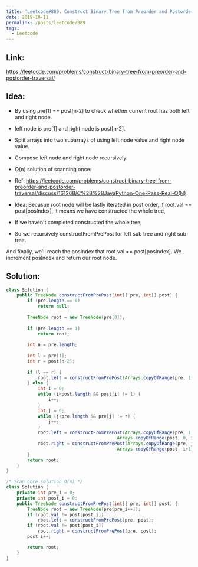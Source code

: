 ```yaml
---
title: 'Leetcode#889. Construct Binary Tree from Preorder and Postorder Traversal'
date: 2019-10-11
permalink: /posts/leetcode/889
tags:
  - Leetcode
---
```

## Link: ##
https://leetcode.com/problems/construct-binary-tree-from-preorder-and-postorder-traversal/

## Idea: ##
- By using pre[1] == post[n-2] to check whether current root has both left and right node.
- left node is pre[1] and right node is post[n-2].
- Split arrays into two subarrays of using left node value and right node value.
- Compose left node and right node recursively.

- O(n) solution of scanning once:
- Ref: https://leetcode.com/problems/construct-binary-tree-from-preorder-and-postorder-traversal/discuss/161268/C%2B%2BJavaPython-One-Pass-Real-O(N)
- Idea: Becasue root node will be lastly iterated in post order, if root.val == post[posIndex], it means we have constructed the whole tree,
- If we haven't completed constructed the whole tree,
- So we recursively constructFromPrePost for left sub tree and right sub tree.

And finally, we'll reach the posIndex that root.val == post[posIndex].
We increment posIndex and return our root node.
## Solution: ##
```java
class Solution {
    public TreeNode constructFromPrePost(int[] pre, int[] post) {
        if (pre.length == 0)
            return null;
        
        TreeNode root = new TreeNode(pre[0]);
        
        if (pre.length == 1)
            return root;
        
        int n = pre.length;
        
        int l = pre[1];
        int r = post[n-2];
        
        if (l == r) {
            root.left = constructFromPrePost(Arrays.copyOfRange(pre, 1,n), Arrays.copyOfRange(post, 0, n-1));
        } else {
            int i = 0;
            while (i<post.length && post[i] != l) {
                i++;
            }
            int j = 0;
            while (j<pre.length && pre[j] != r) {
                j++;
            }
            root.left = constructFromPrePost(Arrays.copyOfRange(pre, 1, j), 
                                          Arrays.copyOfRange(post, 0, i+1));
            root.right = constructFromPrePost(Arrays.copyOfRange(pre, j, n), 
                                          Arrays.copyOfRange(post, i+1, n));
        }
        return root;
    }
}

/* Scan once solution O(n) */
class Solution {
    private int pre_i = 0;
    private int post_i = 0;
    public TreeNode constructFromPrePost(int[] pre, int[] post) {
        TreeNode root = new TreeNode(pre[pre_i++]);
        if (root.val != post[post_i])
            root.left = constructFromPrePost(pre, post);
        if (root.val != post[post_i])
            root.right = constructFromPrePost(pre, post);
        post_i++;

        return root;
    }
}
```

